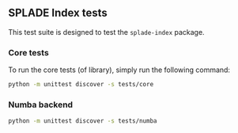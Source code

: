 ## SPLADE Index tests

This test suite is designed to test the `splade-index` package.

### Core tests
To run the core tests (of library), simply run the following command:

```bash
python -m unittest discover -s tests/core
```

### Numba backend 

```bash
python -m unittest discover -s tests/numba
```